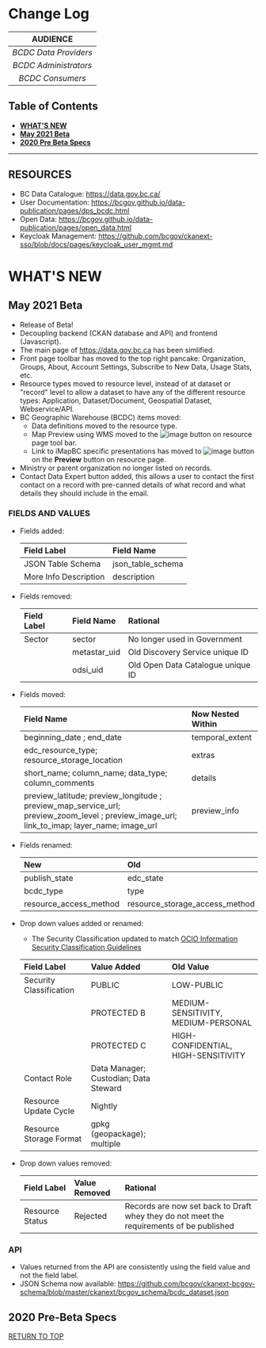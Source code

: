 # Change Log

|**AUDIENCE**|
|:---:|
| *BCDC Data Providers* | 
| *BCDC Administrators* | 
| *BCDC Consumers* |

## Table of Contents
+ [**WHAT'S NEW**](#whats-new)
+ [**May 2021 Beta**](#may-2021-beta)
+ [**2020 Pre Beta Specs**](#2020-pre-beta-specs)

-----------------------

## RESOURCES
+ BC Data Catalogue: https://data.gov.bc.ca/
+ User Documentation: https://bcgov.github.io/data-publication/pages/dps_bcdc.html
+ Open Data: https://bcgov.github.io/data-publication/pages/open_data.html
+ Keycloak Management: https://github.com/bcgov/ckanext-sso/blob/docs/pages/keycloak_user_mgmt.md

# WHAT'S NEW
## May 2021 Beta
+ Release of Beta!
+ Decoupling backend (CKAN database and API) and frontend (Javascript).
+ The main page of https://data.gov.bc.ca has been simlified.
+ Front page toolbar has moved to the top right pancake: Organization, Groups, About, Account Settings, Subscribe to New Data, Usage Stats, etc.
+ Resource types moved to resource level, instead of at dataset or "record" level to allow a dataset to have any of the different resource types: Application, Dataset/Document, Geospatial Dataset, Webservice/API.
+ BC Geographic Warehouse (BCDC) items moved:
    - Data definitions moved to the resource type.
    - Map Preview using WMS moved to the ![image](https://user-images.githubusercontent.com/32690119/117981892-526e8c00-b2ea-11eb-8211-35499fc24fd8.png) button on resource page tool bar.
    - Link to iMapBC specific presentations has moved to ![image](https://user-images.githubusercontent.com/32690119/117982127-8a75cf00-b2ea-11eb-9377-c3b5f73908f9.png)
button on the **Preview** button on resource page.
+ Ministry or parent organization no longer listed on records.
+ Contact Data Expert button added, this allows a user to contact the first contact on a record with pre-canned details of what record and what details they should include in the email.

### FIELDS AND VALUES
+ Fields added:

    |Field Label |Field Name|
    |:---|:---|
    |JSON Table Schema | json_table_schema|
    |More Info Description|description|
 
+ Fields removed:
   
    |Field Label |Field Name|Rational|
    |:---|:---|:---|
    |Sector | sector|No longer used in Government|
    | |metastar_uid |Old Discovery Service unique ID|
    | |odsi_uid|Old Open Data Catalogue unique ID|

+ Fields moved:

    |Field Name|Now Nested Within|
    |:---|:---|
    |beginning_date ; end_date| temporal_extent |
    |edc_resource_type; resource_storage_location  |extras|
    |short_name; column_name; data_type; column_comments |details|
    | preview_latitude; preview_longitude ; preview_map_service_url; preview_zoom_level ; preview_image_url; link_to_imap; layer_name; image_url|preview_info|

+ Fields renamed:

    |New |Old|
    |:---|:---|
    |publish_state | edc_state|
    |bcdc_type|type|
    |resource_access_method|resource_storage_access_method|

+ Drop down values added or renamed:
    - The Security Classification updated to match [OCIO Information Security Classification Guidelines](https://intranet.gov.bc.ca/intranet/content?id=2041BD1842AA4696BC76691FB9A0CE92)
    
    |Field Label |Value Added|Old Value|
    |:---|:---|:---|
    |Security Classification |PUBLIC | LOW-PUBLIC|PROTECTED A | LOW-SENSITIVITY|
    | |PROTECTED B | MEDIUM-SENSITIVITY, MEDIUM-PERSONAL|
    | |PROTECTED C | HIGH-CONFIDENTIAL, HIGH-SENSITIVITY|
    |Contact Role| Data Manager; Custodian; Data Steward| |
    |Resource Update Cycle|Nightly|
    |Resource Storage Format|gpkg (geopackage); multiple|
    
+ Drop down values removed:

    |Field Label |Value Removed|Rational|
    |:---|:---|:---|
    |Resource Status |Rejected | Records are now set back to Draft whey they do not meet the requirements of be published|
    
    
### API
+ Values returned from the API are consistently using the field value and not the field label.
+ JSON Schema now available: https://github.com/bcgov/ckanext-bcgov-schema/blob/master/ckanext/bcgov_schema/bcdc_dataset.json


## 2020 Pre-Beta Specs

[RETURN TO TOP][1]

[1]: #change-log
